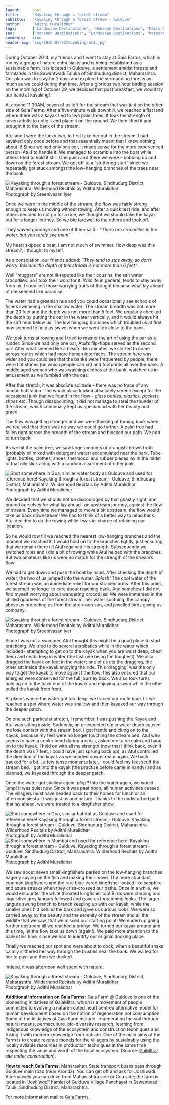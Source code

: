 ```yaml
---
layout:     post
title:      "Kayaking through a forest stream"
subtitle:   "Kayaking through a forest stream - Gulduve"
author:     "Adithi Muralidhar"
tags:       ["Landscape Destinations", "Monsoon Destinations", "Macro Life", "Reptiles", "Wildlife Destinations", "Birding Destinations"]
seo:		["Monsoon Destinations", "Landscape Destinations", "WesternGhats", "Reptiles", "TheCamp", "Birding Destinations"]
comments:   true
header-img: "img/2016-01-22/kayaking-am1.jpg"
---
```


<p>
During October 2014, my friends and I went to stay at Gaia Farms, which is run by a group of nature enthusiasts and is being established as a sustainable farm. It is located in Gulduve, a settlement amidst forests and farmlands in the Sawantwadi Taluka of Sindhudurg district, Maharashtra. Our plan was to stay for 2 days and explore the surrounding forests as much as we could during that time. After a glorious two hour birding session on the morning of October 29, we decided that post breakfast, we would try our hand at kayaking!
</p>

<p>
At around 11:30AM, seven of us left for the stream that was just on the other side of Gaia Farms. After a five-minute walk downhill, we reached a flat land where there was a kayak tied to two palm trees. It took the strength of seven adults to untie it and place it on the ground. We then lifted it and brought it to the bank of the stream.
</p>

<p>
Atul and I were the lucky two, to first take her out in the stream. I had kayaked only once before and that essentially meant that I knew nothing about it! Since we had only one oar, it made sense for the more experienced person (Atul) to handle it. We managed to scramble into the boat while others tried to hold it still. One push and there we were – bobbing up and down on the forest stream. We got off to a “stuttering start” since we repeatedly got stuck amongst the low-hanging branches of the trees near the bank. 
</p>

<img src="{{ site.baseurl }}/img/2016-01-22/kayaking-am2.jpg" alt="Kayaking through a forest stream - Gulduve, Sindhudurg District, Maharashtra. Wilderhood Recitals by Adithi Muralidhar">

<div class="exif">Photograph by Sreenivasan Iyer</div>


<p>
Once we were in the middle of the stream, the flow was fairly strong enough to keep us moving without rowing. After a quick test ride, and after others decided to not go for a ride, we thought we should take the kayak out for a longer journey. So we bid farewell to the others and took off. 
</p>

<p>
They waved goodbye and one of them said - <em>“There are crocodiles in the water, but you rarely see them”</em>
</p>

<p>
My heart skipped a beat. I am not much of swimmer. How deep was this stream?, I thought to myself.
</p>

<p>
As a consolation, our friends added: <em>“They tend to stay away, so don’t worry. Besides the depth of this stream is not more than 6 feet”.</em>
</p>

<p>
Well "muggers" are not ill-reputed like their cousins, the salt water crocodiles. So I took their word for it. Wildlife in general, tends to stay away from us. I soon lost those worrying trails of thought because what lay ahead of me seemed like paradise. 
</p>

<p>
The water had a greenish hue and you could occasionally see schools of fishes swimming in the shallow water. The stream breadth was not more than 20 feet and the depth was not more than 5 feet. We regularly checked the depth by putting the oar in the water vertically, and it would always hit the soft mud below us. The low hanging branches which troubled us at first now seemed to help us swivel when we went too close to the bank. 
</p>

<p>
We took turns at rowing and I tried to master the art of using the oar as a rudder. Since we had only one oar, Atul’s flip-flops served as the second oar! After what seemed like a blissful ten minutes, we started to come across routes which had more human interfaces. The stream here was wider and you could see that the banks were frequented by people; there were flat stones (on which people can sit) and footprints all over the bank. A middle aged woman who was washing clothes at the bank, watched us in amusement as we fumbled with the oar.
</p>

<p>
After this stretch, it was absolute solitude – there was no trace of any human habitation. The whole place looked absolutely serene except for the occasional junk that we found in the flow - <em>glass bottles, plastics, packets, shoes</em> etc. Though disappointing, it did not manage to steal the thunder of the stream, which continually kept us spellbound with her beauty and grace. 
</p>

<p>
The flow was getting stronger and we were thinking of turning back when we realised that there was no way we could go further. A palm tree had fallen right across the breadth of the stream and blocked our path. We <em>had</em> to turn back. 
</p>

<p>
As we hit the palm tree, we saw large amounts of orangish-brown froth (probably oil mixed with detergent water) accumulated near the bark. Tube-lights, bottles, clothes, shoes, thermocol and rubber pieces lay in the midst of that oily slick along with a random assortment of other junk. 
</p>


<img src="{{ site.baseurl }}/img/2016-01-22/kayaking-am3.jpg" alt="Shot somewhere in Goa, similar water body as Gulduve and used for reference here! Kayaking through a forest stream - Gulduve, Sindhudurg District, Maharashtra. Wilderhood Recitals by Adithi Muralidhar">

<div class="exif">Photograph by Adithi Muralidhar</div>


<p>
We decided that we should not be discouraged by that ghastly sight, and braced ourselves for what lay ahead- an upstream journey, against the flow of stream. Every time we managed to move a bit upstream, the flow would take us back downstream! We had to think of a better way to head back. Atul decided to do the rowing while I was in-charge of retaining our location. 
</p>

<p>
So he would row till we reached the nearest low-hanging branches and the moment we reached it, I would hold on to the branches tightly, just ensuring that we remain there till Atul regained his strength. Subsequently we switched roles and I did a bit of rowing while Atul helped with the branches. But two amateurs like us were no match for the strength of the stream’s flow!
</p>

<p>
We had to get down and push the boat by hand. After checking the depth of water, the two of us jumped into the water. <em>Splash!</em> The cool water of the forest stream was an immediate relief for our strained arms. After this point, we seemed no longer to care about reaching back. And somehow I did not find myself worrying about wandering crocodiles! We were immersed in the chilled goodness of the forest stream, her water soothing, the canopy above us protecting us from the afternoon sun, and jewelled birds giving us company.  
</p>

<img src="{{ site.baseurl }}/img/2016-01-22/kayaking-am4.jpg" alt="Kayaking through a forest stream - Gulduve, Sindhudurg District, Maharashtra. Wilderhood Recitals by Adithi Muralidhar">

<div class="exif">Photograph by Sreenivasan Iyer</div>


<p>
Since I was not a swimmer, Atul thought this might be a good place to start practicing. We tried to do several aerobatics while in the water which included- attempting to get on to the kayak when you are waist deep, chest deep and neck deep in water (the last one being the toughest). We also dragged the kayak on foot in the water; one of us did the dragging, the other sat inside the kayak enjoying the ride. This ‘dragging’ was the only way to get the kayak to move against the flow; this also ensured that our energies were conserved for the full journey back. We also took turns holding on to the back end of the kayak and enjoying a swim while the other pulled the kayak from front. 
</p>

<p>
At places where the water got too deep, we traced our route back till we reached a spot where water was shallow and then kayaked our way through the deeper patch. 
</p>

<p>
On one such particular stretch, I remember, I was pushing the Kayak and Atul was sitting inside. Suddenly, an unexpected dip in water depth caused me lose contact with the stream bed. I got frantic and clung on to the Kayak, because my feet were no longer touching the stream bed. Atul who seems to have a cooler head during a crisis, asked me to be calm and hang on to the kayak. I held on with all my strength (now that I think back, even if the depth was 7 feet, I could have just sprung back up), as Atul controlled the direction of the kayak as we headed downstream again. We back-tracked for a bit… a few tense moments later, I could feel my feet scuff the stream bed. I got into the kayak (the practise before came in handy) and as planned, we kayaked through the deeper patch. 
</p>

<p>
Once the water got shallow again, <em>plop!!</em> Into the water again, we would jump! It was quiet now. Since it was past noon, all human activities ceased. The villagers must have headed back to their homes for lunch or an afternoon siesta. It was just us and nature. Thanks to the undisturbed path that lay ahead, we were treated to a kingfisher show. 
</p>

<img src="{{ site.baseurl }}/img/2016-01-22/kayaking-am5-White-throated-Kingfisher.jpg" alt="Shot somewhere in Goa, similar habitat as Gulduve and used for reference here! Kayaking through a forest stream - Gulduve. Kayaking through a forest stream - Gulduve, Sindhudurg District, Maharashtra. Wilderhood Recitals by Adithi Muralidhar">

<div class="exif">Photograph by Adithi Muralidhar</div>

<img src="{{ site.baseurl }}/img/2016-01-22/kingfisher-am-mumbai-common-Kingfisher.jpg" alt="Shot somewhere in Mumbai and used for reference here! Kayaking through a forest stream - Gulduve. Kayaking through a forest stream - Gulduve, Sindhudurg District, Maharashtra. Wilderhood Recitals by Adithi Muralidhar">

<div class="exif">Photograph by Adithi Muralidhar</div>


<p>
We saw about seven small kingfishers parked on the low-hanging branches eagerly spying on the fish and making their move. The more abundant common kingfishers and the rare blue eared kingfisher looked like sapphire and azure streaks when they criss-crossed our paths. Once in a while, we would encounter the white throated kingfisher too! Birds were chirping and inquisitive grey langurs followed and gave us threatening looks. The larger langurs swung branch to branch keeping up with our kayak, while the smaller ones hid behind the bark and gave us curious looks.  We were so carried away by the beauty and the serenity of the stream and all the wildlife that we saw, that we missed our starting point! We ended up going further upstream till we reached a bridge. We turned our kayak around and this time, let the flow take us down (again!). We paid more attention to the banks this time, since we had to identify our original docking place. 
</p>

<p>
Finally we reached our spot and were about to dock, when a beautiful snake calmly slithered her way through the bushes near the bank. We waited for her to pass and then we docked. 
</p>

<p>
Indeed, it was afternoon well spent with nature. 
</p>

<img src="{{ site.baseurl }}/img/2016-01-22/kayaking-am6.jpg" alt="Kayaking through a forest stream - Gulduve, Sindhudurg District, Maharashtra. Wilderhood Recitals by Adithi Muralidhar">

<div class="exif">Photograph by Adithi Muralidhar</div>

<p>
<strong>Additional information on Gaia Farms:</strong> Gaia Farm @ Gulduve is one of the pioneering initiatives of GaiaMitra, which is a movement of people committed to evolving a nature-rooted heart centred alternative model for human development based on the notion of regeneration not consumption. Some of the initiatives at Gaia Farm include- regenerating the soil through natural means, permaculture, bio-diversity research, learning from indigenous knowledge of the ecosystem and construction techniques and fusing it with modern knowledge from outside. One of the main aims of the Farm is to create revenue models for the villagers by sustainably using the locally avilable resources in production techniques at the same time respecting the value and worth of the local ecosystem.  (Source: <a href="http://gaiamitra.in" target="_blank">GaiMitra</a>; <em>site under construction</em>).
</p>

<p>
<strong>How to reach Gaia Farms:</strong>  Maharashtra State transport buses pass through Gulduve main road (near Aronda). You can get off and ask for Joshiwadi. Alternatively you can drive from Maharashtra side or Goa side; the farm is located in <em>'Joshiwadi'</em> hamlet of Gulduve Village Panchayat in Sawantwadi Taluk, Sindhudurg District, Maharashtra.
</p>

<p>
For more information mail to <a href="mailto:bootstraping@gmail.com" target="_top">Gaia Farms</a>,
</p>